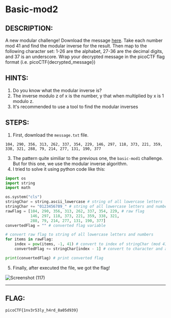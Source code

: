# Basic-mod2
## DESCRIPTION:
A new modular challenge! Download the message [here](https://github.com/jon-brandy/CTF-WRITE-UP/blob/295e948fa9ea37bd6b1c73dd24718f146e776576/Asset/Basic-mod2/message.txt). 
Take each number mod 41 and find the modular inverse for the result. 
Then map to the following character set: 1-26 are the alphabet, 27-36 are the decimal digits, and 37 is an underscore. 
Wrap your decrypted message in the picoCTF flag format (i.e. picoCTF{decrypted_message})
## HINTS:
1. Do you know what the modular inverse is?
2. The inverse modulo z of x is the number, y that when multiplied by x is 1 modulo z.
3. It's recommended to use a tool to find the modular inverses
## STEPS:
1. First, download the `message.txt` file.

```
104, 290, 356, 313, 262, 337, 354, 229, 146, 297, 118, 373, 221, 359, 338, 321, 288, 79, 214, 277, 131, 190, 377
```

3. The pattern quite similiar to the previous one, the `basic-mod1` challenge. But for this one, we use the modular inverse algorithm.
4. I tried to solve it using python code like this:

```py
import os
import string
import math

os.system("cls")
stringChar = string.ascii_lowercase # string of all lowercase letters
stringChar += "0123456789_" # string of all lowercase letters and numbers
rawFlag = [104, 290, 356, 313, 262, 337, 354, 229, # raw flag
           146, 297, 118, 373, 221, 359, 338, 321,
           288, 79, 214, 277, 131, 190, 377]
convertedFlag = "" # converted flag variable

# convert raw flag to string of all lowercase letters and numbers
for items in rawFlag:
    index = pow(items, -1, 41) # convert to index of stringChar (mod 41)
    convertedFlag += stringChar[index - 1] # convert to character and add to string

print(convertedFlag) # print converted flag
```

5. Finally, after executed the file, we got the flag!

![Screenshot (117)](https://user-images.githubusercontent.com/98648342/173170278-6c168b55-a4ac-4b44-ac16-2989278d8122.png)


---

## FLAG:
```
picoCTF{1nv3r53ly_h4rd_8a05d939}
```

